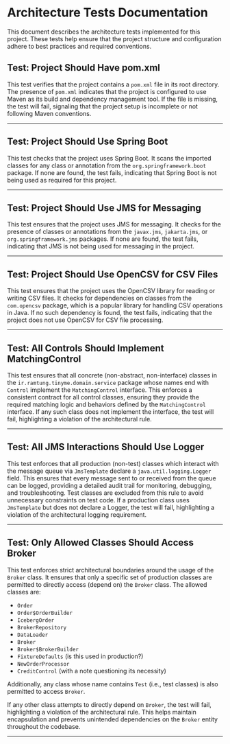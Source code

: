 # Architecture Tests Documentation

This document describes the architecture tests implemented for this project. These tests help ensure that the project structure and configuration adhere to best practices and required conventions.

## Test: Project Should Have pom.xml

This test verifies that the project contains a `pom.xml` file in its root directory. The presence of `pom.xml` indicates that the project is configured to use Maven as its build and dependency management tool. If the file is missing, the test will fail, signaling that the project setup is incomplete or not following Maven conventions.

---

## Test: Project Should Use Spring Boot

This test checks that the project uses Spring Boot. It scans the imported classes for any class or annotation from the `org.springframework.boot` package. If none are found, the test fails, indicating that Spring Boot is not being used as required for this project.

---

## Test: Project Should Use JMS for Messaging

This test ensures that the project uses JMS for messaging. It checks for the presence of classes or annotations from the `javax.jms`, `jakarta.jms`, or `org.springframework.jms` packages. If none are found, the test fails, indicating that JMS is not being used for messaging in the project.

---

## Test: Project Should Use OpenCSV for CSV Files

This test ensures that the project uses the OpenCSV library for reading or writing CSV files. It checks for dependencies on classes from the `com.opencsv` package, which is a popular library for handling CSV operations in Java. If no such dependency is found, the test fails, indicating that the project does not use OpenCSV for CSV file processing.

---

## Test: All Controls Should Implement MatchingControl

This test ensures that all concrete (non-abstract, non-interface) classes in the `ir.ramtung.tinyme.domain.service` package whose names end with `Control` implement the `MatchingControl` interface. This enforces a consistent contract for all control classes, ensuring they provide the required matching logic and behaviors defined by the `MatchingControl` interface. If any such class does not implement the interface, the test will fail, highlighting a violation of the architectural rule.

---

## Test: All JMS Interactions Should Use Logger

This test enforces that all production (non-test) classes which interact with the message queue via `JmsTemplate` declare a `java.util.logging.Logger` field. This ensures that every message sent to or received from the queue can be logged, providing a detailed audit trail for monitoring, debugging, and troubleshooting. Test classes are excluded from this rule to avoid unnecessary constraints on test code. If a production class uses `JmsTemplate` but does not declare a Logger, the test will fail, highlighting a violation of the architectural logging requirement.

---

## Test: Only Allowed Classes Should Access Broker

This test enforces strict architectural boundaries around the usage of the `Broker` class. It ensures that only a specific set of production classes are permitted to directly access (depend on) the `Broker` class. The allowed classes are:

- `Order`
- `Order$OrderBuilder`
- `IcebergOrder`
- `BrokerRepository`
- `DataLoader`
- `Broker`
- `Broker$BrokerBuilder`
- `FixtureDefaults` (is this used in production?)
- `NewOrderProcessor`
- `CreditControl` (with a note questioning its necessity)

Additionally, any class whose name contains `Test` (i.e., test classes) is also permitted to access `Broker`.

If any other class attempts to directly depend on `Broker`, the test will fail, highlighting a violation of the architectural rule. This helps maintain encapsulation and prevents unintended dependencies on the `Broker` entity throughout the codebase.

---


